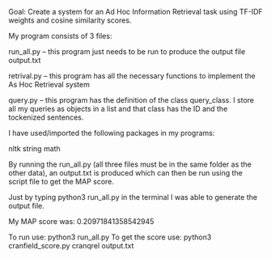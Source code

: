 
Goal: Create a system for an Ad Hoc Information Retrieval task using TF-IDF weights and cosine
similarity scores.

My program consists of 3 files:

run_all.py – this program just needs to be run to produce the output file output.txt

retrival.py – this program has all the necessary functions to implement the As Hoc Retrieval system

query.py – this program has the definition of the class query_class. I store all my queries as objects in a list and that class has the ID and the tockenized sentences.

I have used/imported the following packages in my programs:

nltk
string
math


By running the run_all.py (all three files must be in the same folder as the other data), an output.txt is
produced which can then be run using the script file to get the MAP score.

Just by typing python3 run_all.py in the terminal I was able to generate the output file.

My MAP score was: 0.20971841358542945

To run use: python3 run_all.py
To get the score use: python3 cranfield_score.py cranqrel output.txt
